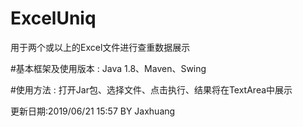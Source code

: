 # ExcelUniq
用于两个或以上的Excel文件进行查重数据展示

#基本框架及使用版本 :
Java 1.8、Maven、Swing

#使用方法 :
打开Jar包、选择文件、点击执行、结果将在TextArea中展示

更新日期:2019/06/21 15:57    BY Jaxhuang
